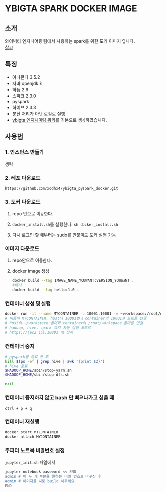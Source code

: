 # YBIGTA SPARK DOCKER IMAGE

## 소개

와이빅타 엔지니어링 팀에서 사용하는 spark를 위한 도커 이미지 입니다.  
[참고](https://github.com/xodhx4/how_to_code_together/blob/master/docker/docker.md)

## 특징

- 아나콘다 3.5.2
- 자바 openjdk 8
- 하둡 2.9
- 스파크 2.3.0
- pyspark
- 하이브 2.3.3
- 분산 처리가 아닌 로컬로 실행
- [ybigta 엔지니어링 위키](https://github.com/YBIGTA/EngineeringTeam/wiki/01.-PySpark-%EC%8B%A4%EC%8A%B5-%ED%99%98%EA%B2%BD-%EA%B5%AC%EC%B6%95,-Python-%EA%B0%9C%EB%B0%9C-%ED%99%98%EA%B2%BD-%EA%B5%AC%EC%B6%95)를 기본으로 생성하였습니다.

## 사용법

### 1. 인스턴스 만들기
생략

### 2. 레포 다운로드
`https://github.com/xodhx4/ybigta_pyspark_docker.git`

### 3. 도커 다운로드

1. repo 안으로 이동한다.

2. `docker_install.sh`를 실행한다.
   `sh docker_install.sh`

3. 다시 로그인 할 때부터는 sudo를 안붙여도 도커 실행 가능

### 이미지 다운로드

1. repo안으로 이동한다.

2. docker image 생성

   ```sh
   docker build --tag IMAGE_NAME_YOUWANT:VERSION_YOUWANT .
   #예시
   docker build --tag hello:1.0 .
   ```

### 컨테이너 생성 및 실행

```sh
docker run -it --name MYCONTAINER -p 10001:10001 -v ~/workspace:/root/workspace hello:1.0
# 이름이 MYCONTAINER, host의 10001번과 container의 10001번 포트를 연결
# host의 ~/workspace 폴더와 container의 /root/workspace 폴더를 연결
# hadoop, hive, spark 까지 자동 실행 되므로
# https://{ec2 ip}:10001 에 접속
```



### 컨테이너 중지

```sh
# pyspark를 종료 한 후
kill $(ps -ef | grep hive | awk '{print $2}')
# hive 종료
$HADOOP_HOME/sbin/stop-yarn.sh
$HADOOP_HOME/sbin/stop-dfs.sh

exit
```

### 컨테이너 중지하지 않고 bash 만 빠져나가고 싶을 때

`ctrl + p + q`

### 컨테이너 재실행

```sh
docker start MYCONTAINER
docker attach MYCONTAINER
```

### 주피터 노트북 비밀번호 설정

`jupyter_init.sh` 파일에서

```sh
jupyter notebook password << END
admin # 이 두 개 부분을 원하는 비밀 번호로 바꾸신 후
admin # 이미지를 새로 build 해주세요
END
```

